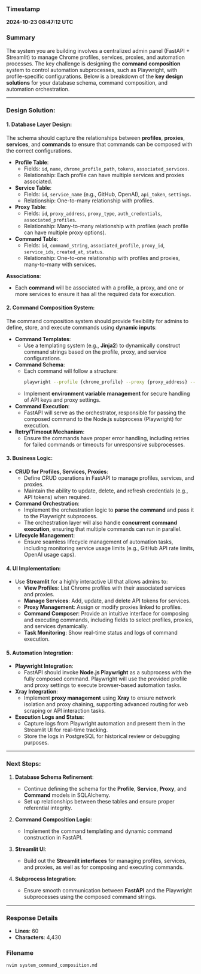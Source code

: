 ### Timestamp
**2024-10-23 08:47:12 UTC**

### Summary
The system you are building involves a centralized admin panel (FastAPI + Streamlit) to manage Chrome profiles, services, proxies, and automation processes. The key challenge is designing the **command composition** system to control automation subprocesses, such as Playwright, with profile-specific configurations. Below is a breakdown of the **key design solutions** for your database schema, command composition, and automation orchestration.

---

### **Design Solution**:

#### 1. **Database Layer Design**:
   The schema should capture the relationships between **profiles**, **proxies**, **services**, and **commands** to ensure that commands can be composed with the correct configurations.
   - **Profile Table**:
     - Fields: `id`, `name`, `chrome_profile_path`, `tokens`, `associated_services`.
     - Relationship: Each profile can have multiple services and proxies associated.
   - **Service Table**:
     - Fields: `id`, `service_name` (e.g., GitHub, OpenAI), `api_token`, `settings`.
     - Relationship: One-to-many relationship with profiles.
   - **Proxy Table**:
     - Fields: `id`, `proxy_address`, `proxy_type`, `auth_credentials`, `associated_profiles`.
     - Relationship: Many-to-many relationship with profiles (each profile can have multiple proxy options).
   - **Command Table**:
     - Fields: `id`, `command_string`, `associated_profile`, `proxy_id`, `service_ids`, `created_at`, `status`.
     - Relationship: One-to-one relationship with profiles and proxies, many-to-many with services.

   **Associations**:
   - Each **command** will be associated with a profile, a proxy, and one or more services to ensure it has all the required data for execution.

#### 2. **Command Composition System**:
   The command composition system should provide flexibility for admins to define, store, and execute commands using **dynamic inputs**:
   - **Command Templates**:
     - Use a templating system (e.g., **Jinja2**) to dynamically construct command strings based on the profile, proxy, and service configurations.
   - **Command Schema**:
     - Each command will follow a structure: 
       ```bash
       playwright --profile {chrome_profile} --proxy {proxy_address} --service {service_token} 
       ```
     - Implement **environment variable management** for secure handling of API keys and proxy settings.
   - **Command Execution**:
     - FastAPI will serve as the orchestrator, responsible for passing the composed command to the Node.js subprocess (Playwright) for execution.
   - **Retry/Timeout Mechanism**:
     - Ensure the commands have proper error handling, including retries for failed commands or timeouts for unresponsive subprocesses.

#### 3. **Business Logic**:
   - **CRUD for Profiles, Services, Proxies**:
     - Define CRUD operations in FastAPI to manage profiles, services, and proxies.
     - Maintain the ability to update, delete, and refresh credentials (e.g., API tokens) when required.
   - **Command Orchestration**:
     - Implement the orchestration logic to **parse the command** and pass it to the Playwright subprocess.
     - The orchestration layer will also handle **concurrent command execution**, ensuring that multiple commands can run in parallel.
   - **Lifecycle Management**:
     - Ensure seamless lifecycle management of automation tasks, including monitoring service usage limits (e.g., GitHub API rate limits, OpenAI usage caps).
  
#### 4. **UI Implementation**:
   - Use **Streamlit** for a highly interactive UI that allows admins to:
     - **View Profiles**: List Chrome profiles with their associated services and proxies.
     - **Manage Services**: Add, update, and delete API tokens for services.
     - **Proxy Management**: Assign or modify proxies linked to profiles.
     - **Command Composer**: Provide an intuitive interface for composing and executing commands, including fields to select profiles, proxies, and services dynamically.
     - **Task Monitoring**: Show real-time status and logs of command execution.
  
#### 5. **Automation Integration**:
   - **Playwright Integration**:
     - FastAPI should invoke **Node.js Playwright** as a subprocess with the fully composed command. Playwright will use the provided profile and proxy settings to execute browser-based automation tasks.
   - **Xray Integration**:
     - Implement **proxy management** using **Xray** to ensure network isolation and proxy chaining, supporting advanced routing for web scraping or API interaction tasks.
   - **Execution Logs and Status**:
     - Capture logs from Playwright automation and present them in the Streamlit UI for real-time tracking.
     - Store the logs in PostgreSQL for historical review or debugging purposes.

---

### **Next Steps**:

1. **Database Schema Refinement**:
   - Continue defining the schema for the **Profile**, **Service**, **Proxy**, and **Command** models in SQLAlchemy.
   - Set up relationships between these tables and ensure proper referential integrity.

2. **Command Composition Logic**:
   - Implement the command templating and dynamic command construction in FastAPI.

3. **Streamlit UI**:
   - Build out the **Streamlit interfaces** for managing profiles, services, and proxies, as well as for composing and executing commands.

4. **Subprocess Integration**:
   - Ensure smooth communication between **FastAPI** and the Playwright subprocesses using the composed command strings.

---

### Response Details
- **Lines**: 60
- **Characters**: 4,430

### Filename
```bash
nvim system_command_composition.md
```
